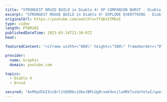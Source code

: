 ```yaml
---
title: "STRONGEST DRUID BUILD in Diablo 4! OP COMPANION BURST - Diablo 4 Druid Build Gameplay - Druid Diablo"
excerpt: "STRONGEST ROGUE BUILD in Diablo 4! EXPLODE EVERYTHING - Diablo 4 Rogue Build Gameplay - Rogue Diablo Subscribe ..."
originalUrl: https://youtube.com/watch?v=ffqKxSTM6oI
type: video
length: PT8M10S
publishedDateTime: 2023-03-24T22:30:07Z
heat: 

featuredContent: "<iframe width=\"800\" height=\"500\" frameborder=\"0\" src=\"https://www.youtube.com/embed/ffqKxSTM6oI\" allow=\"accelerometer; autoplay; encrypted-media; gyroscope; picture-in-picture\" allowfullscreen></iframe>"

provider:
  name: Graphic
  domain: youtube.com

topics:
  - Diablo 4
  - Druid

secured: "AxMVpd5UIIniBrl1tDQR6vjObeJBPLUg8rxwk9nvjluHRk7usGoYetwI/uperFpqp27RYizmiD9sAb1mQbNVPrtp6n1TH/BnzjDhbgy/ULvrGruR+/jbdxq+7XVRMu/dwp1gMKw4JN6y7xK75FM+kRCjK7eZQoSZRYdQExUnLq6Zi9KVaK/PFGK4CcQZDlKpwyi+CrmcxS4h696AA9DQM98IsnS2/aRvRVRDqkQAJBgE6Al5n7Viy4w7BJf5heZfdF5xEPKa2FUJyDgEiSXCo7NC+qf5h+xi1Y1JmV5nQAvC4YbCaIfBTf6LYq1jOb7mh9/a55RJs2yk6fMYYHVjNMQYGoAH017//dnhEXV4MdL3hvBUcECLSAKqARkRDO0weafhB6Ms/brUNIVTNaSESERIfaP47mc6bH8lQLZOxlM=;uAXOTrAJUkj0kjfPLYeaCQ=="
---
```


